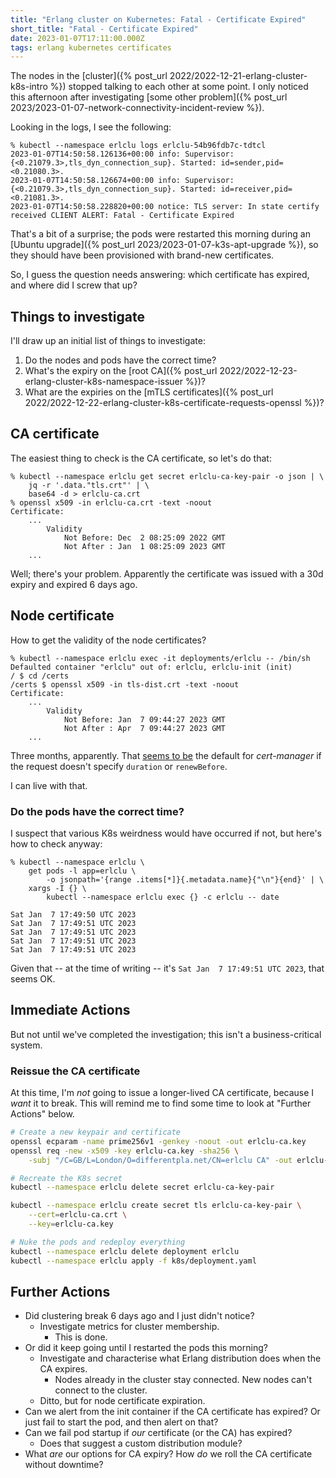 ```yaml
---
title: "Erlang cluster on Kubernetes: Fatal - Certificate Expired"
short_title: "Fatal - Certificate Expired"
date: 2023-01-07T17:11:00.000Z
tags: erlang kubernetes certificates
---
```


The nodes in the [cluster]({% post_url 2022/2022-12-21-erlang-cluster-k8s-intro %}) stopped talking to each other at some point. I only noticed this afternoon after investigating [some other problem]({% post_url 2023/2023-01-07-network-connectivity-incident-review %}).

Looking in the logs, I see the following:

```
% kubectl --namespace erlclu logs erlclu-54b96fdb7c-tdtcl
2023-01-07T14:50:58.126136+00:00 info: Supervisor: {<0.21079.3>,tls_dyn_connection_sup}. Started: id=sender,pid=<0.21080.3>.
2023-01-07T14:50:58.126674+00:00 info: Supervisor: {<0.21079.3>,tls_dyn_connection_sup}. Started: id=receiver,pid=<0.21081.3>.
2023-01-07T14:50:58.228820+00:00 notice: TLS server: In state certify received CLIENT ALERT: Fatal - Certificate Expired
```

That's a bit of a surprise; the pods were restarted this morning during an [Ubuntu upgrade]({% post_url
2023/2023-01-07-k3s-apt-upgrade %}), so they should have been provisioned with brand-new certificates.

So, I guess the question needs answering: which certificate has expired, and where did I screw that up?

## Things to investigate

I'll draw up an initial list of things to investigate:

1. Do the nodes and pods have the correct time?
2. What's the expiry on the [root CA]({% post_url 2022/2022-12-23-erlang-cluster-k8s-namespace-issuer %})?
3. What are the expiries on the [mTLS certificates]({% post_url 2022/2022-12-22-erlang-cluster-k8s-certificate-requests-openssl %})?

## CA certificate

The easiest thing to check is the CA certificate, so let's do that:

```
% kubectl --namespace erlclu get secret erlclu-ca-key-pair -o json | \
    jq -r '.data."tls.crt"' | \
    base64 -d > erlclu-ca.crt
% openssl x509 -in erlclu-ca.crt -text -noout
Certificate:
    ...
        Validity
            Not Before: Dec  2 08:25:09 2022 GMT
            Not After : Jan  1 08:25:09 2023 GMT
    ...
```

Well; there's your problem. Apparently the certificate was issued with a 30d expiry and expired 6 days ago.

## Node certificate

How to get the validity of the node certificates?

```
% kubectl --namespace erlclu exec -it deployments/erlclu -- /bin/sh
Defaulted container "erlclu" out of: erlclu, erlclu-init (init)
/ $ cd /certs
/certs $ openssl x509 -in tls-dist.crt -text -noout
Certificate:
    ...
        Validity
            Not Before: Jan  7 09:44:27 2023 GMT
            Not After : Apr  7 09:44:27 2023 GMT
    ...
```

Three months, apparently. That [seems to be](https://cert-manager.io/v1.2-docs/faq/#if-renewbefore-or-duration-is-not-defined-what-will-be-the-default-value) the default for _cert-manager_ if the request doesn't specify `duration` or `renewBefore`.

I can live with that.

### Do the pods have the correct time?

I suspect that various K8s weirdness would have occurred if not, but here's how to check anyway:

```
% kubectl --namespace erlclu \
    get pods -l app=erlclu \
        -o jsonpath='{range .items[*]}{.metadata.name}{"\n"}{end}' | \
    xargs -I {} \
        kubectl --namespace erlclu exec {} -c erlclu -- date

Sat Jan  7 17:49:50 UTC 2023
Sat Jan  7 17:49:51 UTC 2023
Sat Jan  7 17:49:51 UTC 2023
Sat Jan  7 17:49:51 UTC 2023
Sat Jan  7 17:49:51 UTC 2023
```

Given that -- at the time of writing -- it's `Sat Jan  7 17:49:51 UTC 2023`, that seems OK.

## Immediate Actions

But not until we've completed the investigation; this isn't a business-critical system.

### Reissue the CA certificate

At this time, I'm _not_ going to issue a longer-lived CA certificate, because I _want_ it to break. This will remind me to
find some time to look at "Further Actions" below.

```sh
# Create a new keypair and certificate
openssl ecparam -name prime256v1 -genkey -noout -out erlclu-ca.key
openssl req -new -x509 -key erlclu-ca.key -sha256 \
    -subj "/C=GB/L=London/O=differentpla.net/CN=erlclu CA" -out erlclu-ca.crt

# Recreate the K8s secret
kubectl --namespace erlclu delete secret erlclu-ca-key-pair

kubectl --namespace erlclu create secret tls erlclu-ca-key-pair \
    --cert=erlclu-ca.crt \
    --key=erlclu-ca.key

# Nuke the pods and redeploy everything
kubectl --namespace erlclu delete deployment erlclu
kubectl --namespace erlclu apply -f k8s/deployment.yaml
```

## Further Actions

- Did clustering break 6 days ago and I just didn't notice?
  - Investigate metrics for cluster membership.
    - This is done.
- Or did it keep going until I restarted the pods this morning?
  - Investigate and characterise what Erlang distribution does when the CA expires.
    - Nodes already in the cluster stay connected. New nodes can't connect to the cluster.
  - Ditto, but for node certificate expiration.
- Can we alert from the init container if the CA certificate has expired? Or just fail to start the pod, and then alert
  on that?
- Can we fail pod startup if _our_ certificate (or the CA) has expired?
  - Does that suggest a custom distribution module?
- What _are_ our options for CA expiry? How _do_ we roll the CA certificate without downtime?
